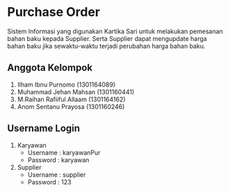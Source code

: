 # Purchase Order
Sistem Informasi yang digunakan Kartika Sari untuk melakukan pemesanan bahan baku kepada Supplier.
Serta Supplier dapat mengupdate harga bahan baku jika sewaktu-waktu terjadi perubahan harga bahan baku.
## Anggota Kelompok
1. Ilham Ibnu Purnomo (1301164089)
1. Muhammad Jehan Mahsan (1301160441)
1. M.Raihan Rafiiful Allaam (1301164162)
1. Anom Sentanu Prayosa (1301160246)

## Username Login
1. Karyawan
	* Username : karyawanPur
	* Password : karyawan
1. Supplier
	* Username : supplier
	* Password : 123
